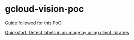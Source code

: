 # gcloud-vision-poc

Guide followed for this PoC:

[Quickstart: Detect labels in an image by using client libraries](https://cloud.google.com/vision/docs/detect-labels-image-client-libraries#client-libraries-install-nodejs)
